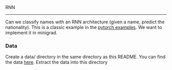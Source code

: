 RNN

-------

Can we classify names with an RNN architecture (given a name, predict the nationality). This is a classic example in the [pytorch examples](https://pytorch.org/tutorials/intermediate/char_rnn_classification_tutorial.html). We want to implement it in minigrad.

### Data

Create a data/ directory in the same directory as this README. You can find the data [here](https://download.pytorch.org/tutorial/data.zip). Extract the data into this directory
